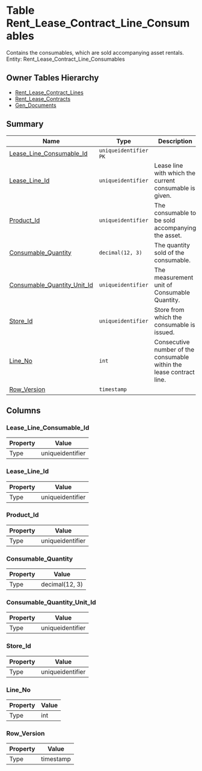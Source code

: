 # Table Rent_Lease_Contract_Line_Consumables

Contains the consumables, which are sold accompanying asset rentals. Entity: Rent_Lease_Contract_Line_Consumables

## Owner Tables Hierarchy

* [Rent_Lease_Contract_Lines](Rent_Lease_Contract_Lines.md)
* [Rent_Lease_Contracts](Rent_Lease_Contracts.md)
* [Gen_Documents](Gen_Documents.md)

## Summary

| Name | Type | Description |
| - | - | --- |
|[Lease_Line_Consumable_Id](#lease_line_consumable_id)|`uniqueidentifier` `PK`||
|[Lease_Line_Id](#lease_line_id)|`uniqueidentifier` |Lease line with which the current consumable is given.|
|[Product_Id](#product_id)|`uniqueidentifier` |The consumable to be sold accompanying the asset.|
|[Consumable_Quantity](#consumable_quantity)|`decimal(12, 3)` |The quantity sold of the consumable.|
|[Consumable_Quantity_Unit_Id](#consumable_quantity_unit_id)|`uniqueidentifier` |The measurement unit of Consumable Quantity.|
|[Store_Id](#store_id)|`uniqueidentifier` |Store from which the consumable is issued.|
|[Line_No](#line_no)|`int` |Consecutive number of the consumable within the lease contract line.|
|[Row_Version](#row_version)|`timestamp` ||

## Columns

### Lease_Line_Consumable_Id

| Property | Value |
| - | - |
|Type|uniqueidentifier|

### Lease_Line_Id

| Property | Value |
| - | - |
|Type|uniqueidentifier|

### Product_Id

| Property | Value |
| - | - |
|Type|uniqueidentifier|

### Consumable_Quantity

| Property | Value |
| - | - |
|Type|decimal(12, 3)|

### Consumable_Quantity_Unit_Id

| Property | Value |
| - | - |
|Type|uniqueidentifier|

### Store_Id

| Property | Value |
| - | - |
|Type|uniqueidentifier|

### Line_No

| Property | Value |
| - | - |
|Type|int|

### Row_Version

| Property | Value |
| - | - |
|Type|timestamp|


